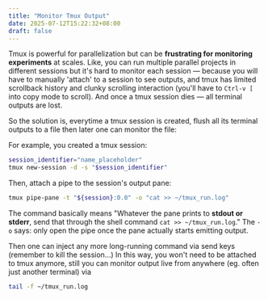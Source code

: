 ```yaml
---
title: "Monitor Tmux Output"
date: 2025-07-12T15:22:32+08:00
draft: false
---
```


Tmux is powerful for parallelization but can be **frustrating for monitoring experiments** at scales. Like, you can run multiple parallel projects in different sessions but it's hard to monitor each session — because you will have to manually 'attach' to a session to see outputs, and tmux has limited scrollback history and clunky scrolling interaction (you'll have to `Ctrl-v [` into copy mode to scroll). And once a tmux session dies — all terminal outputs are lost.

So the solution is, everytime a tmux session is created, flush all its terminal outputs to a file then later one can monitor the file:

For example, you created a tmux session:

```bash
session_identifier="name_placeholder"
tmux new-session -d -s "$session_identifier"
```

Then, attach a pipe to the session's output pane:

```bash
tmux pipe-pane -t "${session}:0.0" -o "cat >> ~/tmux_run.log"
```

The command basically means "Whatever the pane prints to **stdout or stderr**, send that through the shell command `cat >> ~/tmux_run.log`." The `-o` says: only open the pipe once the pane actually starts emitting output.

Then one can inject any more long-running command via send keys (remember to kill the session...) In this way, you won't need to be attached to tmux anymore, still you can monitor output live from anywhere (eg. often just another terminal) via

```bash
tail -f ~/tmux_run.log
```



